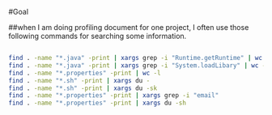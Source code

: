  
 #Goal
 
 ##when I am doing profiling document for one project, I often use those following commands for searching some information.

```bash

find . -name "*.java" -print | xargs grep -i "Runtime.getRuntime" | wc -l
find . -name "*.java" -print | xargs grep -i "System.loadLibary" | wc -l
find . -name "*.properties" -print | wc -l
find . -name "*.sh" -print | xargs du -
find . -name "*.sh" -print | xargs du -sk
find . -name "*.properties" -print | xargs grep -i "email"
find . -name "*.properties" -print | xargs du -sh

```
